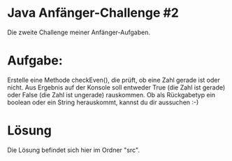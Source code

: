 # Java Anfänger-Challenge #2
Die zweite Challenge meiner Anfänger-Aufgaben.

# Aufgabe:
Erstelle eine Methode checkEven(), die prüft, ob eine Zahl gerade ist oder nicht.
Aus Ergebnis auf der Konsole soll entweder True (die Zahl ist gerade) oder False (die Zahl ist ungerade)
rauskommen. Ob als Rückgabetyp ein boolean oder ein String herauskommt, kannst du dir aussuchen :-)

# Lösung
Die Lösung befindet sich hier im Ordner "src".